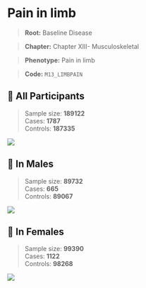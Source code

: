 # Pain in limb

> **Root:** Baseline Disease  

> **Chapter:** Chapter XIII- Musculoskeletal  

> **Phenotype:** Pain in limb  

> **Code:** `M13_LIMBPAIN`

## 🧪 All Participants  
> Sample size: **189122**  
> Cases: **1787**  
> Controls: **187335**
<img src="/Disease/Figures/ALL/Baseline/M13_LIMBPAIN.png"/>
<CsvTable src="/Disease_Data/ALL/Baseline/LG_M13_LIMBPAIN.csv" label="🔍 View full results" />

## 👨 In Males  
> Sample size: **89732**  
> Cases: **665**  
> Controls: **89067**
<img src="/Disease/Figures/Male/Baseline/M13_LIMBPAIN.png"/>
<CsvTable src="/Disease_Data/Male/Baseline/LG_M13_LIMBPAIN.csv" label="🔍 View full results" />

## 👩 In Females  
> Sample size: **99390**  
> Cases: **1122**  
> Controls: **98268**
<img src="/Disease/Figures/Female/Baseline/M13_LIMBPAIN.png"/>
<CsvTable src="/Disease_Data/Female/Baseline/LG_M13_LIMBPAIN.csv" label="🔍 View full results" />
